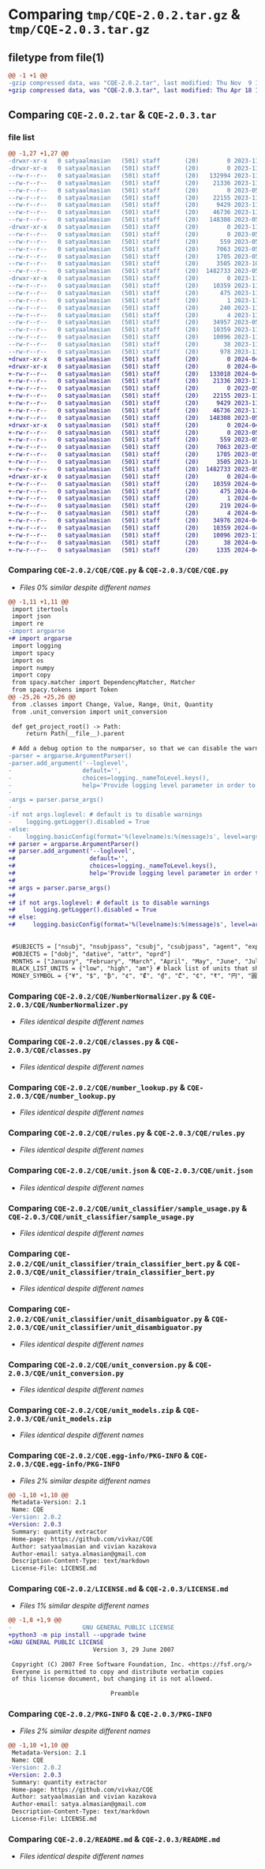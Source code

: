 # Comparing `tmp/CQE-2.0.2.tar.gz` & `tmp/CQE-2.0.3.tar.gz`

## filetype from file(1)

```diff
@@ -1 +1 @@
-gzip compressed data, was "CQE-2.0.2.tar", last modified: Thu Nov  9 10:28:02 2023, max compression
+gzip compressed data, was "CQE-2.0.3.tar", last modified: Thu Apr 18 12:34:10 2024, max compression
```

## Comparing `CQE-2.0.2.tar` & `CQE-2.0.3.tar`

### file list

```diff
@@ -1,27 +1,27 @@
-drwxr-xr-x   0 satyaalmasian   (501) staff       (20)        0 2023-11-09 10:28:02.061492 CQE-2.0.2/
-drwxr-xr-x   0 satyaalmasian   (501) staff       (20)        0 2023-11-09 10:28:02.058941 CQE-2.0.2/CQE/
--rw-r--r--   0 satyaalmasian   (501) staff       (20)   132994 2023-11-09 10:02:24.000000 CQE-2.0.2/CQE/CQE.py
--rw-r--r--   0 satyaalmasian   (501) staff       (20)    21336 2023-11-09 09:59:09.000000 CQE-2.0.2/CQE/NumberNormalizer.py
--rw-r--r--   0 satyaalmasian   (501) staff       (20)        0 2023-05-10 11:20:18.000000 CQE-2.0.2/CQE/__init__.py
--rw-r--r--   0 satyaalmasian   (501) staff       (20)    22155 2023-11-09 10:01:09.000000 CQE-2.0.2/CQE/classes.py
--rw-r--r--   0 satyaalmasian   (501) staff       (20)     9429 2023-11-09 09:55:00.000000 CQE-2.0.2/CQE/number_lookup.py
--rw-r--r--   0 satyaalmasian   (501) staff       (20)    46736 2023-11-09 10:00:52.000000 CQE-2.0.2/CQE/rules.py
--rw-r--r--   0 satyaalmasian   (501) staff       (20)   148308 2023-05-10 11:20:18.000000 CQE-2.0.2/CQE/unit.json
-drwxr-xr-x   0 satyaalmasian   (501) staff       (20)        0 2023-11-09 10:28:02.061022 CQE-2.0.2/CQE/unit_classifier/
--rw-r--r--   0 satyaalmasian   (501) staff       (20)        0 2023-05-10 11:20:18.000000 CQE-2.0.2/CQE/unit_classifier/__init__.py
--rw-r--r--   0 satyaalmasian   (501) staff       (20)      559 2023-05-10 11:20:18.000000 CQE-2.0.2/CQE/unit_classifier/sample_usage.py
--rw-r--r--   0 satyaalmasian   (501) staff       (20)     7063 2023-05-16 19:21:43.000000 CQE-2.0.2/CQE/unit_classifier/train_classifier_bert.py
--rw-r--r--   0 satyaalmasian   (501) staff       (20)     1705 2023-05-17 12:02:10.000000 CQE-2.0.2/CQE/unit_classifier/unit_disambiguator.py
--rw-r--r--   0 satyaalmasian   (501) staff       (20)     3505 2023-10-08 16:23:04.000000 CQE-2.0.2/CQE/unit_conversion.py
--rw-r--r--   0 satyaalmasian   (501) staff       (20)  1482733 2023-05-17 11:57:02.000000 CQE-2.0.2/CQE/unit_models.zip
-drwxr-xr-x   0 satyaalmasian   (501) staff       (20)        0 2023-11-09 10:28:02.060494 CQE-2.0.2/CQE.egg-info/
--rw-r--r--   0 satyaalmasian   (501) staff       (20)    10359 2023-11-09 10:28:02.000000 CQE-2.0.2/CQE.egg-info/PKG-INFO
--rw-r--r--   0 satyaalmasian   (501) staff       (20)      475 2023-11-09 10:28:02.000000 CQE-2.0.2/CQE.egg-info/SOURCES.txt
--rw-r--r--   0 satyaalmasian   (501) staff       (20)        1 2023-11-09 10:28:02.000000 CQE-2.0.2/CQE.egg-info/dependency_links.txt
--rw-r--r--   0 satyaalmasian   (501) staff       (20)      240 2023-11-09 10:28:02.000000 CQE-2.0.2/CQE.egg-info/requires.txt
--rw-r--r--   0 satyaalmasian   (501) staff       (20)        4 2023-11-09 10:28:02.000000 CQE-2.0.2/CQE.egg-info/top_level.txt
--rw-r--r--   0 satyaalmasian   (501) staff       (20)    34957 2023-05-12 10:54:06.000000 CQE-2.0.2/LICENSE.md
--rw-r--r--   0 satyaalmasian   (501) staff       (20)    10359 2023-11-09 10:28:02.061257 CQE-2.0.2/PKG-INFO
--rw-r--r--   0 satyaalmasian   (501) staff       (20)    10096 2023-11-09 10:23:14.000000 CQE-2.0.2/README.md
--rw-r--r--   0 satyaalmasian   (501) staff       (20)       38 2023-11-09 10:28:02.061540 CQE-2.0.2/setup.cfg
--rw-r--r--   0 satyaalmasian   (501) staff       (20)      978 2023-11-09 10:28:01.000000 CQE-2.0.2/setup.py
+drwxr-xr-x   0 satyaalmasian   (501) staff       (20)        0 2024-04-18 12:34:10.602982 CQE-2.0.3/
+drwxr-xr-x   0 satyaalmasian   (501) staff       (20)        0 2024-04-18 12:34:10.597618 CQE-2.0.3/CQE/
+-rw-r--r--   0 satyaalmasian   (501) staff       (20)   133018 2024-04-18 12:22:20.000000 CQE-2.0.3/CQE/CQE.py
+-rw-r--r--   0 satyaalmasian   (501) staff       (20)    21336 2023-11-09 09:59:09.000000 CQE-2.0.3/CQE/NumberNormalizer.py
+-rw-r--r--   0 satyaalmasian   (501) staff       (20)        0 2023-05-10 11:20:18.000000 CQE-2.0.3/CQE/__init__.py
+-rw-r--r--   0 satyaalmasian   (501) staff       (20)    22155 2023-11-09 10:01:09.000000 CQE-2.0.3/CQE/classes.py
+-rw-r--r--   0 satyaalmasian   (501) staff       (20)     9429 2023-11-09 09:55:00.000000 CQE-2.0.3/CQE/number_lookup.py
+-rw-r--r--   0 satyaalmasian   (501) staff       (20)    46736 2023-11-09 10:00:52.000000 CQE-2.0.3/CQE/rules.py
+-rw-r--r--   0 satyaalmasian   (501) staff       (20)   148308 2023-05-10 11:20:18.000000 CQE-2.0.3/CQE/unit.json
+drwxr-xr-x   0 satyaalmasian   (501) staff       (20)        0 2024-04-18 12:34:10.601759 CQE-2.0.3/CQE/unit_classifier/
+-rw-r--r--   0 satyaalmasian   (501) staff       (20)        0 2023-05-10 11:20:18.000000 CQE-2.0.3/CQE/unit_classifier/__init__.py
+-rw-r--r--   0 satyaalmasian   (501) staff       (20)      559 2023-05-10 11:20:18.000000 CQE-2.0.3/CQE/unit_classifier/sample_usage.py
+-rw-r--r--   0 satyaalmasian   (501) staff       (20)     7063 2023-05-16 19:21:43.000000 CQE-2.0.3/CQE/unit_classifier/train_classifier_bert.py
+-rw-r--r--   0 satyaalmasian   (501) staff       (20)     1705 2023-05-17 12:02:10.000000 CQE-2.0.3/CQE/unit_classifier/unit_disambiguator.py
+-rw-r--r--   0 satyaalmasian   (501) staff       (20)     3505 2023-10-08 16:23:04.000000 CQE-2.0.3/CQE/unit_conversion.py
+-rw-r--r--   0 satyaalmasian   (501) staff       (20)  1482733 2023-05-17 11:57:02.000000 CQE-2.0.3/CQE/unit_models.zip
+drwxr-xr-x   0 satyaalmasian   (501) staff       (20)        0 2024-04-18 12:34:10.600657 CQE-2.0.3/CQE.egg-info/
+-rw-r--r--   0 satyaalmasian   (501) staff       (20)    10359 2024-04-18 12:34:10.000000 CQE-2.0.3/CQE.egg-info/PKG-INFO
+-rw-r--r--   0 satyaalmasian   (501) staff       (20)      475 2024-04-18 12:34:10.000000 CQE-2.0.3/CQE.egg-info/SOURCES.txt
+-rw-r--r--   0 satyaalmasian   (501) staff       (20)        1 2024-04-18 12:34:10.000000 CQE-2.0.3/CQE.egg-info/dependency_links.txt
+-rw-r--r--   0 satyaalmasian   (501) staff       (20)      219 2024-04-18 12:34:10.000000 CQE-2.0.3/CQE.egg-info/requires.txt
+-rw-r--r--   0 satyaalmasian   (501) staff       (20)        4 2024-04-18 12:34:10.000000 CQE-2.0.3/CQE.egg-info/top_level.txt
+-rw-r--r--   0 satyaalmasian   (501) staff       (20)    34976 2024-04-18 12:24:23.000000 CQE-2.0.3/LICENSE.md
+-rw-r--r--   0 satyaalmasian   (501) staff       (20)    10359 2024-04-18 12:34:10.602076 CQE-2.0.3/PKG-INFO
+-rw-r--r--   0 satyaalmasian   (501) staff       (20)    10096 2023-11-09 10:23:14.000000 CQE-2.0.3/README.md
+-rw-r--r--   0 satyaalmasian   (501) staff       (20)       38 2024-04-18 12:34:10.603034 CQE-2.0.3/setup.cfg
+-rw-r--r--   0 satyaalmasian   (501) staff       (20)     1335 2024-04-18 12:33:16.000000 CQE-2.0.3/setup.py
```

### Comparing `CQE-2.0.2/CQE/CQE.py` & `CQE-2.0.3/CQE/CQE.py`

 * *Files 0% similar despite different names*

```diff
@@ -1,11 +1,11 @@
 import itertools
 import json
 import re
-import argparse
+# import argparse
 import logging
 import spacy
 import os
 import numpy
 import copy
 from spacy.matcher import DependencyMatcher, Matcher
 from spacy.tokens import Token
@@ -25,26 +25,26 @@
 from .classes import Change, Value, Range, Unit, Quantity
 from .unit_conversion import unit_conversion
 
 def get_project_root() -> Path:
     return Path(__file__).parent
 
 # Add a debug option to the numparser, so that we can disable the warnings
-parser = argparse.ArgumentParser()
-parser.add_argument('--loglevel',
-                    default='',
-                    choices=logging._nameToLevel.keys(),
-                    help='Provide logging level parameter in order to set what level of log messages you want to record.' )
-
-args = parser.parse_args()
-
-if not args.loglevel: # default is to disable warnings
-    logging.getLogger().disabled = True
-else:
-    logging.basicConfig(format='%(levelname)s:%(message)s', level=args.loglevel) # change default level
+# parser = argparse.ArgumentParser()
+# parser.add_argument('--loglevel',
+#                     default='',
+#                     choices=logging._nameToLevel.keys(),
+#                     help='Provide logging level parameter in order to set what level of log messages you want to record.' )
+#
+# args = parser.parse_args()
+#
+# if not args.loglevel: # default is to disable warnings
+#     logging.getLogger().disabled = True
+# else:
+#     logging.basicConfig(format='%(levelname)s:%(message)s', level=args.loglevel) # change default level
 
 
 #SUBJECTS = ["nsubj", "nsubjpass", "csubj", "csubjpass", "agent", "expl"]
 #OBJECTS = ["dobj", "dative", "attr", "oprd"]
 MONTHS = ["January", "February", "March", "April", "May", "June", "July", "August", "September", "October", "November", "December", "Jan.", "Feb.", "Aug.", "Sept.", "Oct", "Nov.", "Dec."]
 BLACK_LIST_UNITS = {"low", "high", "am"} # black list of units that should not be a unit
 MONEY_SYMBOL = {"¥", "$", "₿", "¢", "₡", "₫", "₾", "₵", "₹", "円", "圓", "₭", "₥", "ரூ", "₩"}
```

### Comparing `CQE-2.0.2/CQE/NumberNormalizer.py` & `CQE-2.0.3/CQE/NumberNormalizer.py`

 * *Files identical despite different names*

### Comparing `CQE-2.0.2/CQE/classes.py` & `CQE-2.0.3/CQE/classes.py`

 * *Files identical despite different names*

### Comparing `CQE-2.0.2/CQE/number_lookup.py` & `CQE-2.0.3/CQE/number_lookup.py`

 * *Files identical despite different names*

### Comparing `CQE-2.0.2/CQE/rules.py` & `CQE-2.0.3/CQE/rules.py`

 * *Files identical despite different names*

### Comparing `CQE-2.0.2/CQE/unit.json` & `CQE-2.0.3/CQE/unit.json`

 * *Files identical despite different names*

### Comparing `CQE-2.0.2/CQE/unit_classifier/sample_usage.py` & `CQE-2.0.3/CQE/unit_classifier/sample_usage.py`

 * *Files identical despite different names*

### Comparing `CQE-2.0.2/CQE/unit_classifier/train_classifier_bert.py` & `CQE-2.0.3/CQE/unit_classifier/train_classifier_bert.py`

 * *Files identical despite different names*

### Comparing `CQE-2.0.2/CQE/unit_classifier/unit_disambiguator.py` & `CQE-2.0.3/CQE/unit_classifier/unit_disambiguator.py`

 * *Files identical despite different names*

### Comparing `CQE-2.0.2/CQE/unit_conversion.py` & `CQE-2.0.3/CQE/unit_conversion.py`

 * *Files identical despite different names*

### Comparing `CQE-2.0.2/CQE/unit_models.zip` & `CQE-2.0.3/CQE/unit_models.zip`

 * *Files identical despite different names*

### Comparing `CQE-2.0.2/CQE.egg-info/PKG-INFO` & `CQE-2.0.3/CQE.egg-info/PKG-INFO`

 * *Files 2% similar despite different names*

```diff
@@ -1,10 +1,10 @@
 Metadata-Version: 2.1
 Name: CQE
-Version: 2.0.2
+Version: 2.0.3
 Summary: quantity extractor
 Home-page: https://github.com/vivkaz/CQE
 Author: satyaalmasian and vivian kazakova
 Author-email: satya.almasian@gmail.com
 Description-Content-Type: text/markdown
 License-File: LICENSE.md
```

### Comparing `CQE-2.0.2/LICENSE.md` & `CQE-2.0.3/LICENSE.md`

 * *Files 1% similar despite different names*

```diff
@@ -1,8 +1,9 @@
-                    GNU GENERAL PUBLIC LICENSE
+python3 -m pip install --upgrade twine
+GNU GENERAL PUBLIC LICENSE
                        Version 3, 29 June 2007
 
 Copyright (C) 2007 Free Software Foundation, Inc. <https://fsf.org/>
 Everyone is permitted to copy and distribute verbatim copies
 of this license document, but changing it is not allowed.
 
                             Preamble
```

### Comparing `CQE-2.0.2/PKG-INFO` & `CQE-2.0.3/PKG-INFO`

 * *Files 2% similar despite different names*

```diff
@@ -1,10 +1,10 @@
 Metadata-Version: 2.1
 Name: CQE
-Version: 2.0.2
+Version: 2.0.3
 Summary: quantity extractor
 Home-page: https://github.com/vivkaz/CQE
 Author: satyaalmasian and vivian kazakova
 Author-email: satya.almasian@gmail.com
 Description-Content-Type: text/markdown
 License-File: LICENSE.md
```

### Comparing `CQE-2.0.2/README.md` & `CQE-2.0.3/README.md`

 * *Files identical despite different names*

